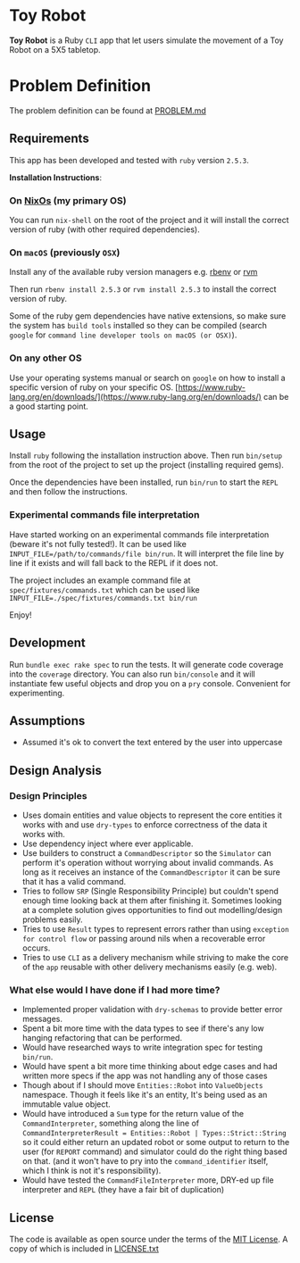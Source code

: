 # Toy Robot
**Toy Robot** is a Ruby `CLI` app that let users simulate the movement of a Toy Robot on a 5X5 tabletop.

# Problem Definition
The problem definition can be found at [PROBLEM.md](PROBLEM.md)

## Requirements
This app has been developed and tested with `ruby` version `2.5.3`.

  **Installation Instructions**:

### On [NixOs](https://nixos.org/) (my primary OS)
You can run `nix-shell` on the root of the project and it will install the correct version of ruby (with other required dependencies).

### On `macOS` (previously `OSX`)
Install any of the available ruby version managers e.g. [rbenv](http://rbenv.org/) or [rvm](https://rvm.io/)

Then run `rbenv install 2.5.3` or `rvm install 2.5.3` to install the correct version of ruby.

Some of the ruby gem dependencies have native extensions, so make sure the system has `build tools` installed so they can be compiled (search `google` for `command line developer tools on macOS (or OSX)`).

### On any other OS
Use your operating systems manual or search on `google` on how to install a specific version of ruby on your specific OS.
[https://www.ruby-lang.org/en/downloads/](https://www.ruby-lang.org/en/downloads/) can be a good starting point.


## Usage

Install `ruby` following the installation instruction above. Then run `bin/setup` from the root of the project to set up the project (installing required gems).

Once the dependencies have been installed, run `bin/run` to start the `REPL` and then follow the instructions.

### Experimental commands file interpretation

Have started working on an experimental commands file interpretation (beware it's not fully tested!). It can be used like `INPUT_FILE=/path/to/commands/file bin/run`. It will interpret the file line by line if it exists and will fall back to the REPL if it does not.

The project includes an example command file at `spec/fixtures/commands.txt` which can be used like `INPUT_FILE=./spec/fixtures/commands.txt bin/run`

Enjoy!

## Development

Run `bundle exec rake spec` to run the tests. It will generate code coverage into the `coverage` directory. You can also run `bin/console` and it will instantiate few useful objects and drop you on a `pry` console. Convenient for experimenting.

## Assumptions

* Assumed it's ok to convert the text entered by the user into uppercase

## Design Analysis

### Design Principles

* Uses domain entities and value objects to represent the core entities it works with and use `dry-types` to enforce correctness of the data it works with.
* Use dependency inject where ever applicable.
* Use builders to construct a `CommandDescriptor` so the `Simulator` can perform it's operation without worrying about invalid commands. As long as it receives an instance of the `CommandDescriptor` it can be sure that it has a valid command.
* Tries to follow `SRP` (Single Responsibility Principle) but couldn't spend enough time looking back at them after finishing it. Sometimes looking at a complete solution gives opportunities to find out modelling/design problems easily.
* Tries to use `Result` types to represent errors rather than using `exception for control flow` or passing around nils when a recoverable error occurs.
* Tries to use `CLI` as a delivery mechanism while striving to make the core of the `app` reusable with other delivery mechanisms easily (e.g. web).


### What else would I have done if I had more time?
* Implemented proper validation with `dry-schemas` to provide better error messages.
* Spent a bit more time with the data types to see if there's any low hanging refactoring that can be performed.
* Would have researched ways to write integration spec for testing `bin/run`.
* Would have spent a bit more time thinking about edge cases and had written more specs if the app was not handling any of those cases
* Though about if I should move `Entities::Robot` into `ValueObjects` namespace. Though it feels like it's an entity, It's being used as an immutable value object.
* Would have introduced a `Sum` type for the return value of the `CommandInterpreter`, something along the line of `CommandInterpreterResult = Entities::Robot | Types::Strict::String` so it could either return an updated robot or some output to return to the user (for `REPORT` command) and simulator could do the right thing based on that. (and it won't have to pry into the `command_identifier` itself, which I think is not it's responsibility).
* Would have tested the `CommandFileInterpreter` more, DRY-ed up file interpreter and `REPL` (they have a fair bit of duplication)

## License

The code is available as open source under the terms of the [MIT License](https://opensource.org/licenses/MIT). A copy of which is included in [LICENSE.txt](LICENSE.md)
